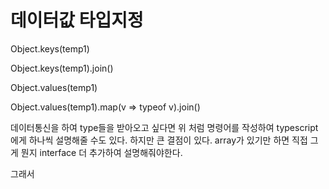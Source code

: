 # 데이터값 타입지정

Object.keys(temp1)

Object.keys(temp1).join()

Object.values(temp1)

Object.values(temp1).map(v => typeof v).join()

데이터통신을 하여 type들을 받아오고 싶다면 위 처럼 명령어를 작성하여
typescript에게 하나씩 설명해줄 수도 있다.
하지만 큰 결점이 있다. array가 있기만 하면 직접 그게 뭔지 interface
더 추가하여 설명해줘야한다.

그래서
